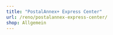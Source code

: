 ```yaml
---
title: "PostalAnnex+ Express Center"
url: /reno/postalannex-express-center/
shop: Allgemein
---
```


